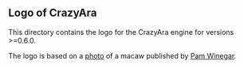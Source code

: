 ## Logo of CrazyAra

This directory contains the logo for the CrazyAra engine for versions >=0.6.0.

The logo is based on a [photo](https://naturetime.wordpress.com/2013/10/04/colorful-parrots/scarlet-macaw/) of a macaw
 published by [Pam Winegar](https://naturetime.wordpress.com/about/).

